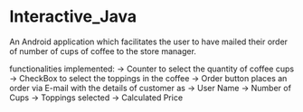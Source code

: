 # Interactive_Java
An Android application which facilitates the user to have mailed their order of number of cups of coffee to the store manager.

functionalities implemented: 
-> Counter to select the quantity of coffee cups
-> CheckBox to select the toppings in the coffee
-> Order button places an order via E-mail with the details of customer as 
   -> User Name
   -> Number of Cups
   -> Toppings selected
   -> Calculated Price
